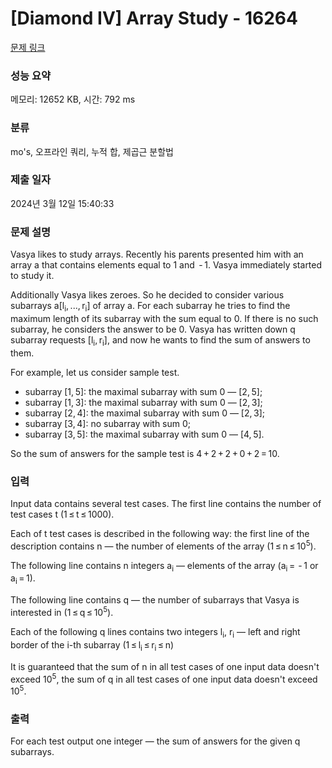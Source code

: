 # [Diamond IV] Array Study - 16264 

[문제 링크](https://www.acmicpc.net/problem/16264) 

### 성능 요약

메모리: 12652 KB, 시간: 792 ms

### 분류

mo's, 오프라인 쿼리, 누적 합, 제곱근 분할법

### 제출 일자

2024년 3월 12일 15:40:33

### 문제 설명

<p>Vasya likes to study arrays. Recently his parents presented him with an array a that contains elements equal to 1 and  - 1. Vasya immediately started to study it.</p>

<p>Additionally Vasya likes zeroes. So he decided to consider various subarrays a[l<sub>i</sub>, ..., r<sub>i</sub>] of array a. For each subarray he tries to find the maximum length of its subarray with the sum equal to 0. If there is no such subarray, he considers the answer to be 0. Vasya has written down q subarray requests [l<sub>i</sub>, r<sub>i</sub>], and now he wants to find the sum of answers to them.</p>

<p>For example, let us consider sample test.</p>

<ul>
	<li>subarray [1, 5]: the maximal subarray with sum 0 — [2, 5];</li>
	<li>subarray [1, 3]: the maximal subarray with sum 0 — [2, 3];</li>
	<li>subarray [2, 4]: the maximal subarray with sum 0 — [2, 3];</li>
	<li>subarray [3, 4]: no subarray with sum 0;</li>
	<li>subarray [3, 5]: the maximal subarray with sum 0 — [4, 5].</li>
</ul>

<p>So the sum of answers for the sample test is 4 + 2 + 2 + 0 + 2 = 10.</p>

### 입력 

 <p>Input data contains several test cases. The first line contains the number of test cases t (1 ≤ t ≤ 1000).</p>

<p>Each of t test cases is described in the following way: the first line of the description contains n — the number of elements of the array (1 ≤ n ≤ 10<sup>5</sup>).</p>

<p>The following line contains n integers a<sub>i</sub> — elements of the array (a<sub>i</sub> =  - 1 or a<sub>i</sub> = 1).</p>

<p>The following line contains q — the number of subarrays that Vasya is interested in (1 ≤ q ≤ 10<sup>5</sup>).</p>

<p>Each of the following q lines contains two integers l<sub>i</sub>, r<sub>i</sub> — left and right border of the i-th subarray (1 ≤ l<sub>i</sub> ≤ r<sub>i</sub> ≤ n)</p>

<p>It is guaranteed that the sum of n in all test cases of one input data doesn't exceed 10<sup>5</sup>, the sum of q in all test cases of one input data doesn't exceed 10<sup>5</sup>.</p>

### 출력 

 <p>For each test output one integer — the sum of answers for the given q subarrays.</p>

